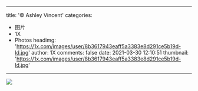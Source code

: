 
---
title: '© Ashley Vincent'
categories: 
 - 图片
 - 1X
 - Photos
headimg: 'https://1x.com/images/user/8b3617943eaff5a3383e8d291ce5b19d-ld.jpg'
author: 1X
comments: false
date: 2021-03-30 12:10:51
thumbnail: 'https://1x.com/images/user/8b3617943eaff5a3383e8d291ce5b19d-ld.jpg'
---

<div>   
<img src="https://1x.com/images/user/8b3617943eaff5a3383e8d291ce5b19d-ld.jpg" referrerpolicy="no-referrer">  
</div>
            